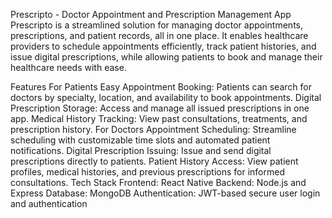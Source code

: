 Prescripto - Doctor Appointment and Prescription Management App
Prescripto is a streamlined solution for managing doctor appointments, prescriptions, and patient records, all in one place. It enables healthcare providers to schedule appointments efficiently, track patient histories, and issue digital prescriptions, while allowing patients to book and manage their healthcare needs with ease.

Features
For Patients
Easy Appointment Booking: Patients can search for doctors by specialty, location, and availability to book appointments.
Digital Prescription Storage: Access and manage all issued prescriptions in one app.
Medical History Tracking: View past consultations, treatments, and prescription history.
For Doctors
Appointment Scheduling: Streamline scheduling with customizable time slots and automated patient notifications.
Digital Prescription Issuing: Issue and send digital prescriptions directly to patients.
Patient History Access: View patient profiles, medical histories, and previous prescriptions for informed consultations.
Tech Stack
Frontend: React Native
Backend: Node.js and Express
Database: MongoDB
Authentication: JWT-based secure user login and authentication
